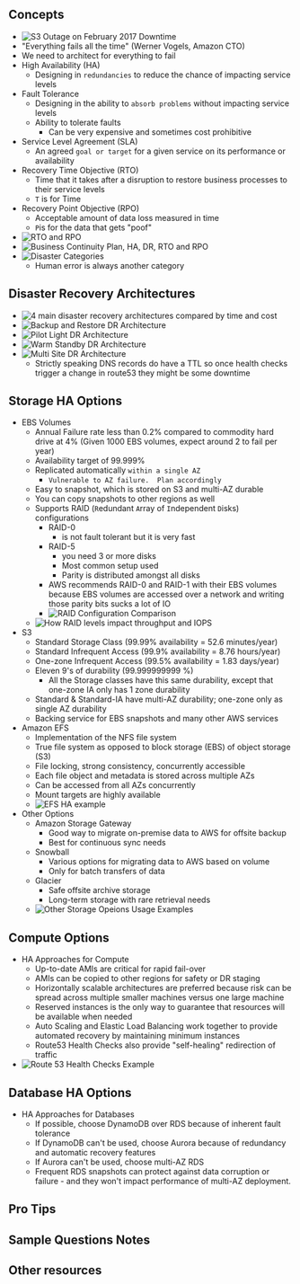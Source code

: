 ## Concepts
- ![S3 Outage on February 2017 Downtime](images/s3_outage_feb_2017_minutes.png)
- "Everything fails all the time" (Werner Vogels, Amazon CTO)
- We need to architect for everything to fail
- High Availability (HA)
    - Designing in `redundancies` to reduce the chance of impacting service levels
- Fault Tolerance
    - Designing in the ability to `absorb problems` without impacting service levels
    - Ability to tolerate faults
        - Can be very expensive and sometimes cost prohibitive
- Service Level Agreement (SLA)
    - An agreed `goal or target` for a given service on its performance or availability
- Recovery Time Objective (RTO)
    - Time that it takes after a disruption to restore business processes to their service levels
    - `T` is for Time
- Recovery Point Objective (RPO)
    - Acceptable amount of data loss measured in time
    - `P`is for the data that gets "poof"
- ![RTO and RPO](images/rto_rpo.png)
- ![Business Continuity Plan, HA, DR, RTO and RPO](images/business_continuity_plan_ha_hr_rpo_rto.png)
- ![Disaster Categories](images/disaster_categories.png)
    - Human error is always another category

## Disaster Recovery Architectures
- ![4 main disaster recovery architectures compared by time and cost](images/disaster_recovery_architectures.png)
- ![Backup and Restore DR Architecture](images/backup_and_restore_dr.png)
- ![Pilot Light DR Architecture](images/pilot_light_dr.png)
- ![Warm Standby DR Architecture](images/warm_standby_dr.png)
- ![Multi Site DR Architecture](images/multi_site_dr.png)
    - Strictly speaking DNS records do have a TTL so once health checks trigger a change in route53 they might be some downtime

## Storage HA Options
- EBS Volumes
    - Annual Failure rate less than 0.2% compared to commodity hard drive at 4% (Given 1000 EBS volumes, expect around 2 to fail per year)
    - Availability target of 99.999%
    - Replicated automatically `within a single AZ`
        - `Vulnerable to AZ failure.  Plan accordingly`
    - Easy to snapshot, which is stored on S3 and multi-AZ durable
    - You can copy snapshots to other regions as well
    - Supports RAID (`R`edundant `A`rray of `I`ndependent `D`isks) configurations
        - RAID-0 
            - is not fault tolerant but it is very fast
        - RAID-5 
            - you need 3 or more disks
            - Most common setup used
            - Parity is distributed amongst all disks
        - AWS recommends RAID-0 and RAID-1 with their EBS volumes because EBS volumes are accessed over a network and writing those parity bits sucks a lot of IO
        - ![RAID Configuration Comparison](images/raid_comparison.png)
    - ![How RAID levels impact throughput and IOPS](images/raid_iops_throughput.png)
- S3
    - Standard Storage Class (99.99% availability = 52.6 minutes/year)
    - Standard Infrequent Access (99.9% availability = 8.76 hours/year)
    - One-zone Infrequent Access (99.5% availability = 1.83 days/year)
    - Eleven 9's of durability (99.999999999 %)
        - All the Storage classes have this same durability, except that one-zone IA only has 1 zone durability
    - Standard & Standard-IA have multi-AZ durability; one-zone only as single AZ durability
    - Backing service for EBS snapshots and many other AWS services
- Amazon EFS
    - Implementation of the NFS file system
    - True file system as opposed to block storage (EBS) of object storage (S3)
    - File locking, strong consistency, concurrently accessible
    - Each file object and metadata is stored across multiple AZs
    - Can be accessed from all AZs concurrently
    - Mount targets are highly available
    - ![EFS HA example](images/efs_ha_example.png)
- Other Options
    - Amazon Storage Gateway
        - Good way to migrate on-premise data to AWS for offsite backup
        - Best for continuous sync needs
    - Snowball
        - Various options for migrating data to AWS based on volume
        - Only for batch transfers of data
    - Glacier
        - Safe offsite archive storage
        - Long-term storage with rare retrieval needs
    - ![Other Storage Opeions Usage Examples](images/other_storage_usage_examples.png)

## Compute Options
- HA Approaches for Compute
    - Up-to-date AMIs are critical for rapid fail-over
    - AMIs can be copied to other regions for safety or DR staging
    - Horizontally scalable architectures are preferred because risk can be spread across multiple smaller machines versus one large machine
    - Reserved instances is the only way to guarantee that resources will be available when needed
    - Auto Scaling and Elastic Load Balancing work together to provide automated recovery by maintaining minimum instances
    - Route53 Health Checks also provide "self-healing" redirection of traffic
 - ![Route 53 Health Checks Example](images/route53_health_checks_example.png)  

## Database HA Options
- HA Approaches for Databases
    - If possible, choose DynamoDB over RDS because of inherent fault tolerance
    - If DynamoDB can't be used, choose Aurora because of redundancy and automatic recovery features
    - If Aurora can't be used, choose multi-AZ RDS
    - Frequent RDS snapshots can protect against data corruption or failure - and they won't impact performance of multi-AZ deployment.


## Pro Tips

## Sample Questions Notes

## Other resources



